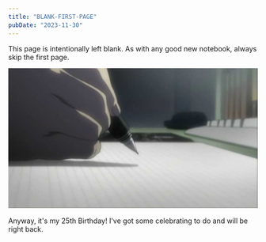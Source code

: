 ```yaml
---
title: "BLANK-FIRST-PAGE"
pubDate: "2023-11-30"
---
```


This page is intentionally left blank. As with any good new notebook, always skip the first page.

![first-page](first-page.png)

Anyway, it's my 25th Birthday! I've got some celebrating to do and will be right back.